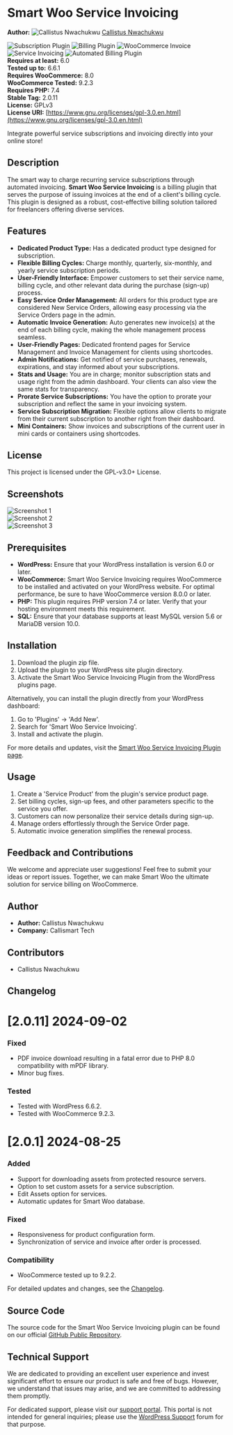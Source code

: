 # Smart Woo Service Invoicing

**Author:** ![Callistus Nwachukwu](https://github.com/CallismartLtd.png?size=40) [Callistus Nwachukwu](https://github.com/CallismartLtd)

 
![Subscription Plugin](https://img.shields.io/badge/Subscription%20Plugin-blue) ![Billing Plugin](https://img.shields.io/badge/Billing%20Plugin-green) ![WooCommerce Invoice](https://img.shields.io/badge/WooCommerce%20Invoice-yellow) ![Service Invoicing](https://img.shields.io/badge/Service%20Invoicing-orange) ![Automated Billing Plugin](https://img.shields.io/badge/Automated%20Billing%20Plugin-red)  
**Requires at least:** 6.0  
**Tested up to:** 6.6.1  
**Requires WooCommerce:** 8.0  
**WooCommerce Tested:** 9.2.3  
**Requires PHP:** 7.4  
**Stable Tag:** 2.0.11  
**License:** GPLv3  
**License URI:** [https://www.gnu.org/licenses/gpl-3.0.en.html](https://www.gnu.org/licenses/gpl-3.0.en.html)

Integrate powerful service subscriptions and invoicing directly into your online store!

## Description

The smart way to charge recurring service subscriptions through automated invoicing. **Smart Woo Service Invoicing** is a billing plugin that serves the purpose of issuing invoices at the end of a client's billing cycle. This plugin is designed as a robust, cost-effective billing solution tailored for freelancers offering diverse services.

## Features

- **Dedicated Product Type:** Has a dedicated product type designed for subscription.
- **Flexible Billing Cycles:** Charge monthly, quarterly, six-monthly, and yearly service subscription periods.
- **User-Friendly Interface:** Empower customers to set their service name, billing cycle, and other relevant data during the purchase (sign-up) process.
- **Easy Service Order Management:** All orders for this product type are considered New Service Orders, allowing easy processing via the Service Orders page in the admin.
- **Automatic Invoice Generation:** Auto generates new invoice(s) at the end of each billing cycle, making the whole management process seamless.
- **User-Friendly Pages:** Dedicated frontend pages for Service Management and Invoice Management for clients using shortcodes.
- **Admin Notifications:** Get notified of service purchases, renewals, expirations, and stay informed about your subscriptions.
- **Stats and Usage:** You are in charge; monitor subscription stats and usage right from the admin dashboard. Your clients can also view the same stats for transparency.
- **Prorate Service Subscriptions:** You have the option to prorate your subscription and reflect the same in your invoicing system.
- **Service Subscription Migration:** Flexible options allow clients to migrate from their current subscription to another right from their dashboard.
- **Mini Containers:** Show invoices and subscriptions of the current user in mini cards or containers using shortcodes.

## License

This project is licensed under the GPL-v3.0+ License.

## Screenshots

![Screenshot 1](assets/images/smart-woo-img.png)  
![Screenshot 2](assets/images/service-page.png)  
![Screenshot 3](assets/images/invoice-sample.png)

## Prerequisites

- **WordPress:** Ensure that your WordPress installation is version 6.0 or later.
- **WooCommerce:** Smart Woo Service Invoicing requires WooCommerce to be installed and activated on your WordPress website. For optimal performance, be sure to have WooCommerce version 8.0.0 or later.
- **PHP:** This plugin requires PHP version 7.4 or later. Verify that your hosting environment meets this requirement.
- **SQL:** Ensure that your database supports at least MySQL version 5.6 or MariaDB version 10.0.

## Installation

1. Download the plugin zip file.
2. Upload the plugin to your WordPress site plugin directory.
3. Activate the Smart Woo Service Invoicing Plugin from the WordPress plugins page.

Alternatively, you can install the plugin directly from your WordPress dashboard:
1. Go to 'Plugins' -> 'Add New'.
2. Search for 'Smart Woo Service Invoicing'.
3. Install and activate the plugin.

For more details and updates, visit the [Smart Woo Service Invoicing Plugin page](https://callismart.com.ng/smart-woo-service-invoicing).

## Usage

1. Create a 'Service Product' from the plugin's service product page.
2. Set billing cycles, sign-up fees, and other parameters specific to the service you offer.
3. Customers can now personalize their service details during sign-up.
4. Manage orders effortlessly through the Service Order page.
5. Automatic invoice generation simplifies the renewal process.

## Feedback and Contributions

We welcome and appreciate user suggestions! Feel free to submit your ideas or report issues. Together, we can make Smart Woo the ultimate solution for service billing on WooCommerce.

## Author

- **Author:** Callistus Nwachukwu
- **Company:** Callismart Tech

## Contributors

- Callistus Nwachukwu

## Changelog

# [2.0.11] 2024-09-02
### Fixed
- PDF invoice download resulting in a fatal error due to PHP 8.0 compatibility with mPDF library.
- Minor bug fixes.

### Tested
- Tested with WordPress 6.6.2.
- Tested with WooCommerce 9.2.3.

# [2.0.1] 2024-08-25
### Added
- Support for downloading assets from protected resource servers.
- Option to set custom assets for a service subscription.
- Edit Assets option for services.
- Automatic updates for Smart Woo database.

### Fixed
- Responsiveness for product configuration form.
- Synchronization of service and invoice after order is processed.

### Compatibility
- WooCommerce tested up to 9.2.2.

For detailed updates and changes, see the [Changelog](https://github.com/CallismartLtd/smart-woo-service-invoicing/blob/main/changelog.md).

## Source Code

The source code for the Smart Woo Service Invoicing plugin can be found on our official [GitHub Public Repository](https://github.com/CallismartLtd/smart-woo-service-invoicing).

## Technical Support

We are dedicated to providing an excellent user experience and invest significant effort to ensure our product is safe and free of bugs. However, we understand that issues may arise, and we are committed to addressing them promptly.

For dedicated support, please visit our [support portal](https://callismart.com.ng/support-portal). This portal is not intended for general inquiries; please use the [WordPress Support](https://wordpress.org/support/plugin/smart-woo-service-invoicing) forum for that purpose.
